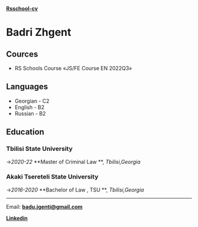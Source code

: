 **[Rsschool-cv]()**

# **Badri Zhgent**

## Cources

- RS Schools Course «JS/FE Course EN 2022Q3» 

## Languages

- Georgian - C2
- English - B2
- Russian - B2

## Education

### Tbilisi State University

->_2020-22_
**Master of Criminal Law **, _Tbilisi,Georgia_

### Akaki Tsereteli State University

->_2016-2020_
**Bachelor of Law , TSU **, _Tbilisi,Georgia_

---

Email: **<badu.jgenti@gmail.com>**

**[Linkedin](https://www.linkedin.com/in/badu-jgenti-54abb1141/)**
